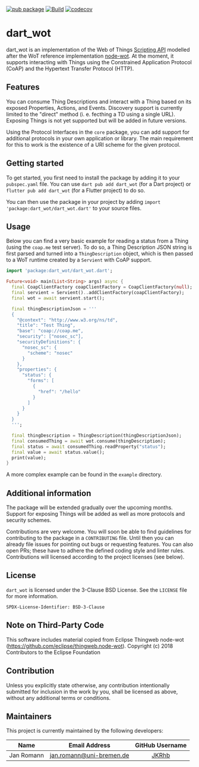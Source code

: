 [![pub package](https://img.shields.io/pub/v/dart_wot.svg)](https://pub.dev/packages/dart_wot)
[![Build](https://github.com/namib-project/dart_wot/actions/workflows/ci.yml/badge.svg)](https://github.com/namib-project/dart_wot/actions/workflows/ci.yml)
[![codecov](https://codecov.io/gh/namib-project/dart_wot/branch/main/graph/badge.svg?token=76OBNOVL60)](https://codecov.io/gh/namib-project/dart_wot)

# dart_wot

dart_wot is an implementation of the
Web of Things [Scripting API](https://w3c.github.io/wot-scripting-api/) modelled
after the  WoT reference implementation
[node-wot](https://github.com/eclipse/thingweb.node-wot).
At the moment, it supports interacting with Things using the Constrained Application
Protocol (CoAP) and the Hypertext Transfer Protocol (HTTP).

## Features

You can consume Thing Descriptions and interact with a Thing based on its
exposed Properties, Actions, and Events.
Discovery support is currently limited to the "direct" method (i. e. fecthing a
TD using a single URL).
Exposing Things is not yet supported but will be added in future versions.

Using the Protocol Interfaces in the `core` package, you can add support for
additional protocols in your own application or library. The main requirement
for this to work is the existence of a URI scheme for the given protocol.

## Getting started

To get started, you first need to install the package by adding it to your
`pubspec.yaml` file.
You can use `dart pub add dart_wot` (for a Dart project) or
`flutter pub add dart_wot` (for a Flutter project) to do so.

You can then use the package in your project by adding
`import 'package:dart_wot/dart_wot.dart'` to your source files.

## Usage

Below you can find a very basic example for reading a status from a Thing (using the
`coap.me` test server).
To do so, a Thing Description JSON string is first parsed and turned into a
`ThingDescription` object, which is then passed to a WoT runtime created by a
`Servient` with CoAP support.

```dart
import 'package:dart_wot/dart_wot.dart';

Future<void> main(List<String> args) async {
  final CoapClientFactory coapClientFactory = CoapClientFactory(null);
  final servient = Servient()..addClientFactory(coapClientFactory);
  final wot = await servient.start();

  final thingDescriptionJson = '''
  {
    "@context": "http://www.w3.org/ns/td",
    "title": "Test Thing",
    "base": "coap://coap.me",
    "security": ["nosec_sc"],
    "securityDefinitions": {
      "nosec_sc": {
        "scheme": "nosec"
      }
    },
    "properties": {
      "status": {
        "forms": [
          {
            "href": "/hello"
          }
        ]
      }
    }
  }
  ''';

  final thingDescription = ThingDescription(thingDescriptionJson);
  final consumedThing = await wot.consume(thingDescription);
  final status = await consumedThing.readProperty("status");
  final value = await status.value();
  print(value);
}
```

A more complex example can be found in the `example` directory.

## Additional information

The package will be extended gradually over the upcoming months.
Support for exposing Things will be added as well as
more protocols and security schemes.

Contributions are very welcome.
You will soon be able to find guidelines for contributing to the package
in a `CONTRIBUTING` file.
Until then you can already file issues for pointing out bugs or requesting
features.
You can also open PRs; these have to adhere the defined coding style and
linter rules.
Contributions will licensed according to the project licenses (see below).

## License

`dart_wot` is licensed under the 3-Clause BSD License.
See the `LICENSE` file for more information.

    SPDX-License-Identifier: BSD-3-Clause

## Note on Third-Party Code

This software includes material copied from
Eclipse Thingweb node-wot (https://github.com/eclipse/thingweb.node-wot).
Copyright (c) 2018 Contributors to the Eclipse Foundation

## Contribution

Unless you explicitly state otherwise, any contribution intentionally submitted
for inclusion in the work by you, shall be licensed as above, without any additional
terms or conditions.

## Maintainers

This project is currently maintained by the following developers:

|    Name    |     Email Address    |                GitHub Username               |
|:----------:|:--------------------:|:--------------------------------------------:|
| Jan Romann | jan.romann@uni-bremen.de | [JKRhb](https://github.com/JKRhb) |
